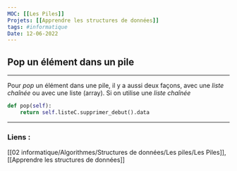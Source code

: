 ```yaml
---
MOC: [[Les Piles]]
Projets: [[Apprendre les structures de données]]
tags: #informatique
Date: 12-06-2022
---
```


## Pop un élément dans un pile

---

Pour *pop* un élément dans une pile, il y a aussi deux façons, avec une *liste chaînée* ou avec une liste (array). Si on utilise une *liste chaînée*

```python
def pop(self):
	return self.listeC.supprimer_debut().data
```

---
### Liens :

[[02 informatique/Algorithmes/Structures de données/Les piles/Les Piles]], [[Apprendre les structures de données]]